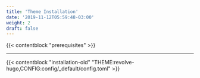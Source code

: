 ```yaml
---
title: 'Theme Installation'
date: '2019-11-12T05:59:48-03:00'
weight: 2
draft: false
---
```


{{< contentblock "prerequisites" >}}

---

{{< contentblock "installation-old" "THEME:revolve-hugo,CONFIG:config/_default/config.toml" >}}
